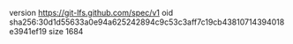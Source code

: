 version https://git-lfs.github.com/spec/v1
oid sha256:30d1d55633a0e94a625242894c9c53c3aff7c19cb43810714394018e3941ef19
size 1684
